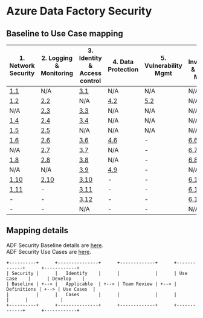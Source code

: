 # Azure Data Factory Security
## Baseline to Use Case mapping
| 1. Network Security | 2. Logging & Monitoring | 3. Identity & Access control | 4. Data Protection | 5. Vulnerability Mgmt | 6. Inventory & Asset Mgmt | 7. Secure config | 8. Malware Defense | 9. Data Recovery | 10. Incident Response |
| ------------------- | ------------------------- | ------------------------------ | --- | --- | --- | --- | --- | --- | --- |
| [1.1](adf-security-baseline.md#11-protect-azure-resources-within-virtual-networks)  | N/A  | [3.1](adf-security-baseline.md#31-maintain-an-inventory-of-administrative-accounts)  | N/A | N/A | N/A  | 7.1  | 8.1 | N/A | N/A |
| [1.2](adf-security-baseline.md#12-monitor-and-log-the-configuration-and-traffic-of-virtual-networks-subnets-and-nics)  | [2.2](adf-security-baseline.md#22-configure-central-security-log-management)  | N/A  | [4.2](adf-security-baseline.md#42-isolate-systems-storing-or-processing-sensitive-information) | [5.2](adf-security-baseline.md#52-deploy-automated-operating-system-patch-management-solution) | N/A  | N/A  | N/A | N/A | N/A |
| N/A  | [2.3](adf-security-baseline.md#23-enable-audit-logging-for-azure-resources)  | [3.3](adf-security-baseline.md#33-use-dedicated-administrative-accounts)  | N/A | N/A | N/A  | N/A  | N/A | N/A | N/A |
| [1.4](adf-security-baseline.md#14-deny-communications-with-known-malicious-ip-addresses)  | [2.4](adf-security-baseline.md#24-collect-security-logs-from-operating-systems)  | [3.4](adf-security-baseline.md#34-use-single-sign-on-sso-with-azure-active-directory)  | N/A | N/A | N/A  | N/A  | -   | N/A | N/A |
| [1.5](adf-security-baseline.md#15-record-network-packets)  | [2.5](adf-security-baseline.md#25-configure-security-log-storage-retention)  | N/A  | N/A | N/A | N/A  | 7.5  | -   | -   | N/A |
| [1.6](adf-security-baseline.md#16-deploy-network-based-intrusion-detectionintrusion-prevention-systems-idsips)  | [2.6](adf-security-baseline.md#26-monitor-and-review-logs)  | [3.6](adf-security-baseline.md#36-use-dedicated-machines-privileged-access-workstations-for-all-administrative-tasks)  | [4.6](adf-security-baseline.md#46-use-azure-rbac-to-control-access-to-resources) | -   | [6.6](adf-security-baseline.md#66-monitor-for-unapproved-software-applications-within-compute-resources)  | N/A  | -   | -   | N/A |
| N/A  | [2.7](adf-security-baseline.md#27-enable-alerts-for-anomalous-activities)  | [3.7](adf-security-baseline.md#37-log-and-alert-on-suspicious-activities-from-administrative-accounts)  | N/A | -   | [6.7](adf-security-baseline.md#67-remove-unapproved-azure-resources-and-software-applications)  | N/A  | -   | -   | -   |
| [1.8](adf-security-baseline.md#18-minimize-complexity-and-administrative-overhead-of-network-security-rules)  | [2.8](adf-security-baseline.md#28-centralize-anti-malware-logging)  | [3.8](adf-security-baseline.md#38-manage-azure-resources-from-only-approved-locations)  | N/A | -   | [6.8](adf-security-baseline.md#68-use-only-approved-applications)  | N/A  | -   | -   | -   |
| N/A  | N/A  | [3.9](adf-security-baseline.md#39-use-azure-active-directory)  | [4.9](adf-security-baseline.md#49-log-and-alert-on-changes-to-critical-azure-resources) | -   | N/A  | 7.9  | -   | -   | -   |
| [1.10](adf-security-baseline.md#110-document-traffic-configuration-rules) | [2.10](adf-security-baseline.md#210-enable-command-line-audit-logging) | [3.10](adf-security-baseline.md#310-regularly-review-and-reconcile-user-access) | -   | -   | [6.10](adf-security-baseline.md#610-maintain-an-inventory-of-approved-software-titles) | N/A  | -   | -   | -   |
| [1.11](adf-security-baseline.md#111-use-automated-tools-to-monitor-network-resource-configurations-and-detect-changes) | -    | [3.11](adf-security-baseline.md#311-monitor-attempts-to-access-deactivated-credentials) | -   | -   | [6.11](adf-security-baseline.md#611-limit-users-ability-to-interact-with-azure-resource-manager) | 7.11 | -   | -   | -   |
| -    | -    | [3.12](adf-security-baseline.md#312-alert-on-account-login-behavior-deviation) | -   | -   | [6.12](adf-security-baseline.md#612-limit-users-ability-to-execute-scripts-within-compute-resources) | 7.12 | -   | -   | -   |
| -    | -    | N/A  | -   | -   | N/A  | 7.13 | -   | -   | -   |

## Mapping details
ADF Security Baseline details are [here](adf-security-baseline.md). \
ADF Security Use Cases are [here](adf-security-usecase.md).

```
+----------+      +---------------+      +-------------+      +-------------+      +------------+
| Security |      |   Identify    |      |             |      | Use Case    |      | Develop    |
| Baseline | +--> |   Applicable  | +--> | Team Review | +--> | Definitions | +--> | Use Cases  |
|          |      |   Cases       |      |             |      |             |      |            |
+----------+      +---------------+      +-------------+      +-------------+      +------------+

```